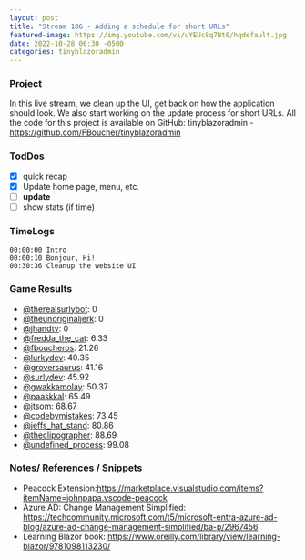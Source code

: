 ```yaml
---
layout: post
title: "Stream 186 - Adding a schedule for short URLs"
featured-image: https://img.youtube.com/vi/uYEUc8q7Nt0/hqdefault.jpg
date: 2022-10-28 06:30 -0500
categories: tinyblazoradmin
---
```


### Project
In this live stream, we clean up the UI, get back on how the application should look. We also start working on the update process for short URLs. 
All the code for this project is available on GitHub: tinyblazoradmin - https://github.com/FBoucher/tinyblazoradmin

### TodDos

- [X] quick recap
- [X] Update home page, menu, etc.
- [ ] **update**
- [ ] show stats (if time)

### TimeLogs

    00:00:00 Intro
    00:00:10 Bonjour, Hi!
    00:30:36 Cleanup the website UI

### Game Results

- [@therealsurlybot](https://www.twitch.tv/therealsurlybot): 0
- [@theunoriginaljerk](https://www.twitch.tv/theunoriginaljerk): 0
- [@jhandtv](https://www.twitch.tv/jhandtv): 0
- [@fredda_the_cat](https://www.twitch.tv/fredda_the_cat): 6.33
- [@fboucheros](https://www.twitch.tv/fboucheros): 21.26
- [@lurkydev](https://www.twitch.tv/lurkydev): 40.35
- [@groversaurus](https://www.twitch.tv/groversaurus): 41.16
- [@surlydev](https://www.twitch.tv/surlydev): 45.92
- [@gwakkamolay](https://www.twitch.tv/gwakkamolay): 50.37
- [@paaskkal](https://www.twitch.tv/paaskkal): 65.49
- [@jtsom](https://www.twitch.tv/jtsom): 68.67
- [@codebymistakes](https://www.twitch.tv/codebymistakes): 73.45
- [@jeffs_hat_stand](https://www.twitch.tv/jeffs_hat_stand): 80.86
- [@theclipographer](https://www.twitch.tv/theclipographer): 88.69
- [@undefined_process](https://www.twitch.tv/undefined_process): 99.08

### Notes/ References / Snippets

- Peacock Extension:https://marketplace.visualstudio.com/items?itemName=johnpapa.vscode-peacock
- Azure AD: Change Management Simplified: https://techcommunity.microsoft.com/t5/microsoft-entra-azure-ad-blog/azure-ad-change-management-simplified/ba-p/2967456
- Learning Blazor book: https://www.oreilly.com/library/view/learning-blazor/9781098113230/
